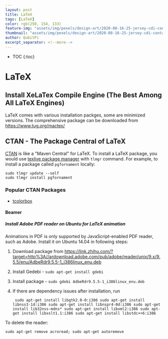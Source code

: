 ```yaml
---
layout: post
title: LaTeX
tags: [LaTeX]
color: rgb(250, 154, 133)
feature-img: "assets/img/pexels/design-art/2020-08-16-25-jersey-cdi-container-agnostic-support/cover.png"
thumbnail: "assets/img/pexels/design-art/2020-08-16-25-jersey-cdi-container-agnostic-support/cover.png"
author: QubitPi
excerpt_separator: <!--more-->
---
```


<!--more-->

* TOC
{:toc}

# LaTeX

## Install XeLaTex Compile Engine (The Best Among All LaTeX Engines)

LaTeX comes with various installation packges, some are minimized versions. The comprehensive package can be downloaded
from  https://www.tug.org/mactex/

## CTAN - The Package Central of LaTeX

[CTAN](https://www.ctan.org/) is like a "Maven Central" for LaTeX. To install a LaTeX package, you would use
[texlive package manager](https://tug.org/texlive/doc/tlmgr.html) with `tlmgr` command. For example, to install a
package called `pgfornament` locally:

    sudo tlmgr update --self
    sudo tlmgr install pgfornament

### Popular CTAN Packages

- [tcolorbox](https://www.ctan.org/pkg/tcolorbox)

#### Beamer

##### Install Adobe PDF reader on Ubuntu for LaTeX animation

Animations in PDF is only supported by JavaScript-enabled PDF reader, such as Adobe. Install it on Ubuntu 14.04 in
following steps:

1. Download package from https://link.zhihu.com/?target=http%3A//ardownload.adobe.com/pub/adobe/reader/unix/9.x/9.5.5/enu/AdbeRdr9.5.5-1_i386linux_enu.deb
2. Install Gedebi - `sudo apt-get install gdebi`
3. Install package - `sudo gdebi AdbeRdr9.5.5-1_i386linux_enu.deb`
4. If there are dependency issues after installation, run

        sudo apt-get install libgtk2.0-0:i386 sudo apt-get install libnss3-1d:i386 sudo apt-get install libnspr4-0d:i386 sudo apt-get install lib32nss-mdns* sudo apt-get install libxml2:i386 sudo apt-get install libxslt1.1:i386 sudo apt-get install libstdc++6:i386
        
To delete the reader:

    sudo apt-get remove acroread; sudo apt-get autoremove
